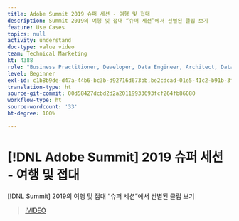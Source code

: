 ```yaml
---
title: Adobe Summit 2019 슈퍼 세션 - 여행 및 접대
description: Summit 2019의 여행 및 접대 “슈퍼 세션”에서 선별된 클립 보기
feature: Use Cases
topics: null
activity: understand
doc-type: value video
team: Technical Marketing
kt: 4388
role: "Business Practitioner, Developer, Data Engineer, Architect, Data Architect, Administrator, Leader"
level: Beginner
exl-id: c1b8b9de-d47a-44b6-bc3b-d92716d673bb,be2cdcad-01e5-41c2-b91b-3feec9d17d50,be2cdcad-01e5-41c2-b91b-3feec9d17d50,c1b8b9de-d47a-44b6-bc3b-d92716d673bb
translation-type: ht
source-git-commit: 00d58427dcbd2d2a20119933693fcf264fb86080
workflow-type: ht
source-wordcount: '33'
ht-degree: 100%

---
```


# [!DNL Adobe Summit] 2019 슈퍼 세션 - 여행 및 접대

[!DNL Summit] 2019의 여행 및 접대 “슈퍼 세션”에서 선별된 클립 보기

>[!VIDEO](https://video.tv.adobe.com/v/31442/?quality=12)
